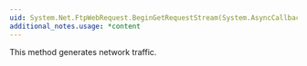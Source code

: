 ```yaml
---
uid: System.Net.FtpWebRequest.BeginGetRequestStream(System.AsyncCallback,System.Object)
additional_notes.usage: *content
---
```


<p>This method generates network traffic.</p>


